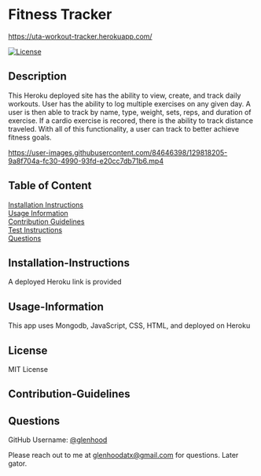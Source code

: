 # Fitness Tracker

https://uta-workout-tracker.herokuapp.com/
  
  [![License](https://img.shields.io/badge/License-MIT-yellow.svg)](https://opensource.org/licenses/MIT)
  
  ## Description
  
  This Heroku deployed site has the ability to view, create, and track daily workouts. User has the ability to log multiple exercises on any given day. A user is then able to track by name, type, weight, sets, reps, and duration of exercise. If a cardio exercise is recored, there is the ability to track distance traveled. With all of this functionality, a user can track to better achieve fitness goals.
  
  https://user-images.githubusercontent.com/84646398/129818205-9a8f704a-fc30-4990-93fd-e20cc7db71b6.mp4
  
  ## Table of Content
  
  [Installation Instructions](#installation-instructions)  
  [Usage Information](#usage-information)  
  [Contribution Guidelines](#contribution-guidelines)  
  [Test Instructions](#test-instructions)  
  [Questions](#questions)  
  
  ## Installation-Instructions
  
  A deployed Heroku link is provided  
  
  
  ## Usage-Information
  
  This app uses Mongodb, JavaScript, CSS, HTML, and deployed on Heroku  
  
  
  ## License
  
  MIT License
  
  ## Contribution-Guidelines
  
  
  
  ## Questions
  
  GitHub Username: [@glenhood](https://github.com/glenhood)  
  
  Please reach out to me at [glenhoodatx@gmail.com](mailto:glenhoodatx@gmail.com) for questions. Later gator.
  
